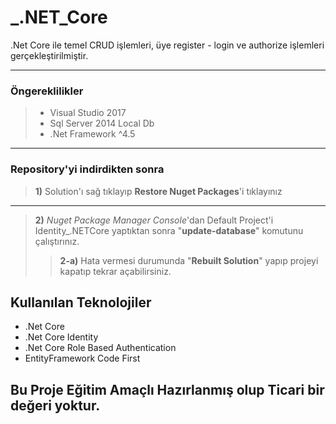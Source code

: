 # _.NET_Core

.Net Core ile temel CRUD işlemleri, üye register - login ve authorize işlemleri gerçekleştirilmiştir.

----------
### Öngereklilikler

> - Visual Studio 2017
> - Sql Server 2014 Local Db
> - .Net Framework ^4.5

 ----------

### Repository'yi indirdikten sonra

> **1)** Solution'ı sağ tıklayıp **Restore Nuget Packages**'i tıklayınız

----------

> **2)** *Nuget Package Manager Console*'dan Default Project'i Identity_.NETCore yaptıktan sonra "**update-database**" komutunu çalıştırınız.
> > **2-a)** Hata vermesi durumunda "**Rebuilt Solution**" yapıp projeyi kapatıp tekrar açabilirsiniz.

## Kullanılan Teknolojiler ##

 - .Net Core
 - .Net Core Identity
 - .Net Core Role Based Authentication
 - EntityFramework Code First
 
 

> 

Bu Proje Eğitim Amaçlı Hazırlanmış olup **Ticari** bir değeri yoktur.
---------------------------------------------------------------------
